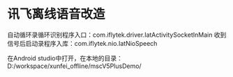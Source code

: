 # 讯飞离线语音改造

自动循环录循环识别程序入口：com.iflytek.driver.IatActivitySocketInMain
收到信号后启动录程序入库：com.iflytek.nio.IatNioSpeech

在Android studio中打开，在本地的目录：D:/workspace/xunfei_offline/mscV5PlusDemo/
